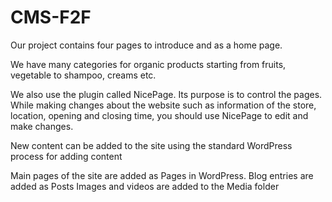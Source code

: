 # CMS-F2F
Our project contains four pages to introduce and as a home page. 

We have  many categories for organic products starting from fruits, vegetable to shampoo, creams etc.

We also use the plugin called NicePage. Its purpose is to control the pages. While making changes about the website such as information of the store, location, opening and closing time, you should use NicePage to edit and make changes.

New content can be added to the site using the standard WordPress process for adding content

Main pages of the site are added as Pages in WordPress.
Blog entries are added as Posts
Images and videos are added to the Media folder
